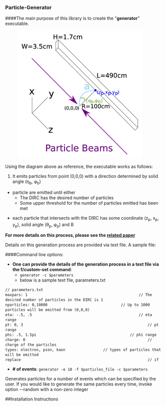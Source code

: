 ### Particle-Generator
####The main purpose of this library is to create the "**generator**" executable.
<figure>
	<img src="https://github.com/wcarvalho/dirc-detector/blob/master/img/beams.jpg?raw=true" alt="beams" style="width: 400px;"/>
  <figcaption> </figcaption>
</figure>

Using the diagram above as reference, the executable works as follows:

1. <p> It emits particles from point (0,0,0) with a direction determined by solid angle (&eta;<sub>b</sub>, &phi;<sub>b</sub>)<p>
+ particle are emitted until either
    * The DIRC has the desired number of particles
    * Some upper threshold for the number of particles emitted has been met
+ <p> each particle that intersects with the DIRC has some coordinate (z<sub>p</sub>, x<sub>p</sub>, y<sub>p</sub>), solid angle (&theta;<sub>p</sub>, &phi;<sub>p</sub>) and &Beta;<p>

**For more details on this process, please see the [related paper][1]**

Details on this generation process are provided via text file. A sample file:

####Command line options:


+ **One can provide the details of the generation process in a text file via the  f/custom-set command**:
	+ `generator -c $parameters`
	+ below is a sample text file, parameters.txt
```
// parameters.txt
maxpars: 1													// The desired number of particles in the DIRC is 1
nparticles: 0,10000									// Up to 1000 particles will be emitted from (0,0,0)
eta: -.5, .5												// eta range
pt: 0, 3														// pt range
phi: .5, 1.5pi 											// phi range
charge: 0														// charge of the particles
types: electron, pion, kaon					// types of particles that will be emitted
replace															// if
```

+ **# of events**:
	`generator -e 10 -f $particles_file -c $parameters`

Generates particles for a number of events which can be specified by the user.
If you would like to generate the same particles every time, invoke option --random with a non-zero integer

##Installation Instructions

[1]:https://www.dropbox.com/s/ns3p81k5c5hysz2/nims_draft4.pdf?dl=0